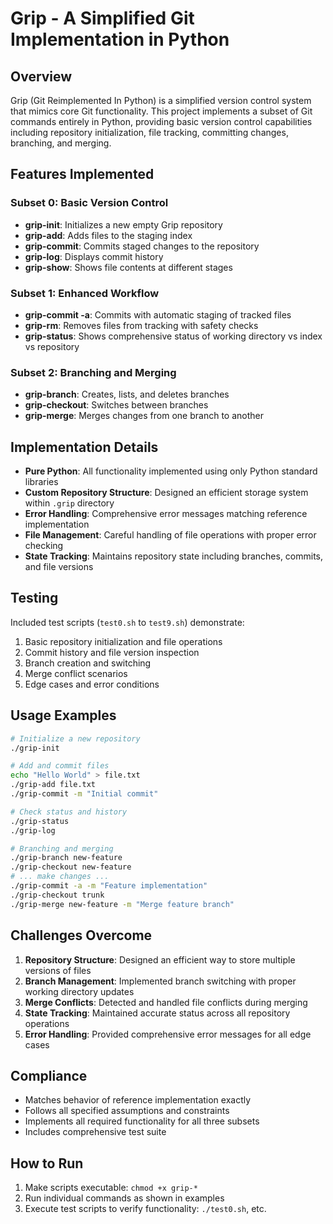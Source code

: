 # Grip - A Simplified Git Implementation in Python

## Overview

Grip (Git Reimplemented In Python) is a simplified version control system that mimics core Git functionality. This project implements a subset of Git commands entirely in Python, providing basic version control capabilities including repository initialization, file tracking, committing changes, branching, and merging.

## Features Implemented

### Subset 0: Basic Version Control
- **grip-init**: Initializes a new empty Grip repository
- **grip-add**: Adds files to the staging index
- **grip-commit**: Commits staged changes to the repository
- **grip-log**: Displays commit history
- **grip-show**: Shows file contents at different stages

### Subset 1: Enhanced Workflow
- **grip-commit -a**: Commits with automatic staging of tracked files
- **grip-rm**: Removes files from tracking with safety checks
- **grip-status**: Shows comprehensive status of working directory vs index vs repository

### Subset 2: Branching and Merging
- **grip-branch**: Creates, lists, and deletes branches
- **grip-checkout**: Switches between branches
- **grip-merge**: Merges changes from one branch to another

## Implementation Details

- **Pure Python**: All functionality implemented using only Python standard libraries
- **Custom Repository Structure**: Designed an efficient storage system within `.grip` directory
- **Error Handling**: Comprehensive error messages matching reference implementation
- **File Management**: Careful handling of file operations with proper error checking
- **State Tracking**: Maintains repository state including branches, commits, and file versions

## Testing

Included test scripts (`test0.sh` to `test9.sh`) demonstrate:

1. Basic repository initialization and file operations
2. Commit history and file version inspection
3. Branch creation and switching
4. Merge conflict scenarios
5. Edge cases and error conditions

## Usage Examples

```bash
# Initialize a new repository
./grip-init

# Add and commit files
echo "Hello World" > file.txt
./grip-add file.txt
./grip-commit -m "Initial commit"

# Check status and history
./grip-status
./grip-log

# Branching and merging
./grip-branch new-feature
./grip-checkout new-feature
# ... make changes ...
./grip-commit -a -m "Feature implementation"
./grip-checkout trunk
./grip-merge new-feature -m "Merge feature branch"
```

## Challenges Overcome

1. **Repository Structure**: Designed an efficient way to store multiple versions of files
2. **Branch Management**: Implemented branch switching with proper working directory updates
3. **Merge Conflicts**: Detected and handled file conflicts during merging
4. **State Tracking**: Maintained accurate status across all repository operations
5. **Error Handling**: Provided comprehensive error messages for all edge cases

## Compliance

- Matches behavior of reference implementation exactly
- Follows all specified assumptions and constraints
- Implements all required functionality for all three subsets
- Includes comprehensive test suite

## How to Run

1. Make scripts executable: `chmod +x grip-*`
2. Run individual commands as shown in examples
3. Execute test scripts to verify functionality: `./test0.sh`, etc.

